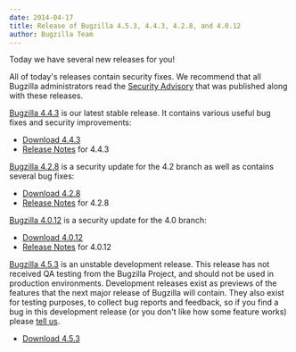 ```yaml
---
date: 2014-04-17
title: Release of Bugzilla 4.5.3, 4.4.3, 4.2.8, and 4.0.12
author: Bugzilla Team
---
```


Today we have several new releases for you!

All of today's releases contain security fixes. We recommend that all Bugzilla administrators read the [Security Advisory](/security/4.0.11/) that was published along with these releases.

[Bugzilla 4.4.3](/releases/4.4.3/) is our latest stable release. It contains various useful bug fixes and security improvements:

*   [Download 4.4.3](/download/#v44)
*   [Release Notes](/releases/4.4.3/) for 4.4.3

[Bugzilla 4.2.8](/releases/4.2.8/) is a security update for the 4.2 branch as well as contains several bug fixes:

*   [Download 4.2.8](/download/#v42)
*   [Release Notes](/releases/4.2.8/) for 4.2.8

[Bugzilla 4.0.12](/releases/4.0.12/) is a security update for the 4.0 branch:

*   [Download 4.0.12](/download/#v40)
*   [Release Notes](/releases/4.0.12/) for 4.0.12

[Bugzilla 4.5.3](/releases/5.0/) is an unstable development release. This release has not received QA testing from the Bugzilla Project, and should not be used in production environments. Development releases exist as previews of the features that the next major release of Bugzilla will contain. They also exist for testing purposes, to collect bug reports and feedback, so if you find a bug in this development release (or you don't like how some feature works) please [tell us](/developers/reporting_bugs.html).

*   [Download 4.5.3](/download/#v50)

